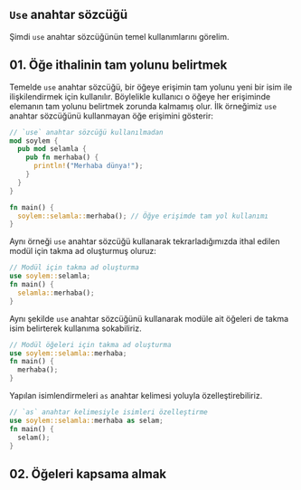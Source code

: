 ## `Use` anahtar sözcüğü
Şimdi `use` anahtar sözcüğünün temel kullanımlarını görelim.

## 01. Öğe ithalinin tam yolunu belirtmek
Temelde `use` anahtar sözcüğü, bir öğeye erişimin tam yolunu yeni bir isim ile ilişkilendirmek için kullanılır. Böylelikle kullanıcı o öğeye her erişiminde elemanın tam yolunu belirtmek zorunda kalmamış olur. İlk örneğimiz `use` anahtar sözcüğünü kullanmayan öğe erişimini gösterir:

```Rust
// `use` anahtar sözcüğü kullanılmadan
mod soylem { 
  pub mod selamla { 
    pub fn merhaba() { 
      println!("Merhaba dünya!");
    }
  }
}

fn main() { 
  soylem::selamla::merhaba(); // Öğye erişimde tam yol kullanımı
}
````

Aynı örneği `use` anahtar sözcüğü kullanarak tekrarladığımızda ithal edilen modül için takma ad oluşturmuş oluruz:

```Rust
// Modül için takma ad oluşturma
use soylem::selamla;
fn main() { 
  selamla::merhaba();
}
````

Aynı şekilde `use` anahtar sözcüğünü kullanarak modüle ait öğeleri de takma isim belirterek kullanıma sokabiliriz.

```Rust
// Modül öğeleri için takma ad oluşturma
use soylem::selamla::merhaba;
fn main() { 
  merhaba();
}
````

Yapılan isimlendirmeleri `as` anahtar kelimesi yoluyla özelleştirebiliriz.

```Rust
// `as` anahtar kelimesiyle isimleri özelleştirme
use soylem::selamla::merhaba as selam;
fn main() { 
  selam();
}
```

## 02. Öğeleri kapsama almak
